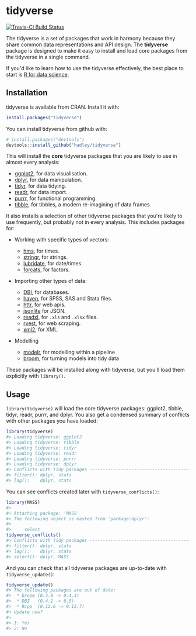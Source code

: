 
<!-- README.md is generated from README.Rmd. Please edit that file -->
tidyverse
=========

[![Travis-CI Build Status](https://travis-ci.org/tidyverse/tidyverse.svg?branch=master)](https://travis-ci.org/tidyverse/tidyverse)

The tidyverse is a set of packages that work in harmony because they share common data representations and API design. The **tidyverse** package is designed to make it easy to install and load core packages from the tidyverse in a single command.

If you'd like to learn how to use the tidyverse effectively, the best place to start is [R for data science](http://r4ds.had.co.nz).

Installation
------------

tidyverse is available from CRAN. Install it with:

``` r
install.packages("tidyverse")
```

You can install tidyverse from github with:

``` r
# install.packages("devtools")
devtools::install_github("hadley/tidyverse")
```

This will install the **core** tidyverse packages that you are likely to use in almost every analysis:

-   [ggplot2](https://github.com/tidyverse/ggplot2), for data visualisation.
-   [dplyr](https://github.com/hadley/dplyr), for data manipulation.
-   [tidyr](https://github.com/tidyverse/tidyr), for data tidying.
-   [readr](https://github.com/tidyverse/readr), for data import.
-   [purrr](https://github.com/tidyverse/purrr), for functional programming.
-   [tibble](https://github.com/tidyverse/tibble), for tibbles, a modern re-imagining of data frames.

It also installs a selection of other tidyverse packages that you're likely to use frequently, but probably not in every analysis. This includes packages for:

-   Working with specific types of vectors:

    -   [hms](https://github.com/rstats-db/hms), for times.
    -   [stringr](https://github.com/tidyverse/stringr), for strings.
    -   [lubridate](https://github.com/hadley/lubridate), for date/times.
    -   [forcats](https://github.com/hadley/forcats), for factors.
-   Importing other types of data:

    -   [DBI](https://github.com/rstats-db/DBI), for databases.
    -   [haven](https://github.com/hadley/haven), for SPSS, SAS and Stata files.
    -   [httr](https://github.com/hadley/httr), for web apis.
    -   [jsonlite](https://github.com/jeroenooms/jsonlite) for JSON.
    -   [readxl](https://github.com/hadley/readxl), for `.xls` and `.xlsx` files.
    -   [rvest](https://github.com/hadley/rvest), for web scraping.
    -   [xml2](https://github.com/hadley/xml2), for XML.
-   Modelling

    -   [modelr](https://github.com/hadley/modelr), for modelling within a pipeline
    -   [broom](https://github.com/dgrtwo/broom), for turning models into tidy data

These packages will be installed along with tidyverse, but you'll load them explicitly with `library()`.

Usage
-----

`library(tidyverse)` will load the core tidyverse packages: ggplot2, tibble, tidyr, readr, purrr, and dplyr. You also get a condensed summary of conflicts with other packages you have loaded:

``` r
library(tidyverse)
#> Loading tidyverse: ggplot2
#> Loading tidyverse: tibble
#> Loading tidyverse: tidyr
#> Loading tidyverse: readr
#> Loading tidyverse: purrr
#> Loading tidyverse: dplyr
#> Conflicts with tidy packages ----------------------------------------------
#> filter(): dplyr, stats
#> lag():    dplyr, stats
```

You can see conflicts created later with `tidyverse_conflicts()`:

``` r
library(MASS)
#> 
#> Attaching package: 'MASS'
#> The following object is masked from 'package:dplyr':
#> 
#>     select
tidyverse_conflicts()
#> Conflicts with tidy packages ----------------------------------------------
#> filter(): dplyr, stats
#> lag():    dplyr, stats
#> select(): dplyr, MASS
```

And you can check that all tidyverse packages are up-to-date with `tidyverse_update()`:

``` r
tidyverse_update()
#> The following packages are out of date:
#>  * broom (0.4.0 -> 0.4.1)
#>  * DBI   (0.4.1 -> 0.5)
#>  * Rcpp  (0.12.6 -> 0.12.7)
#> Update now?
#> 
#> 1: Yes
#> 2: No
```
